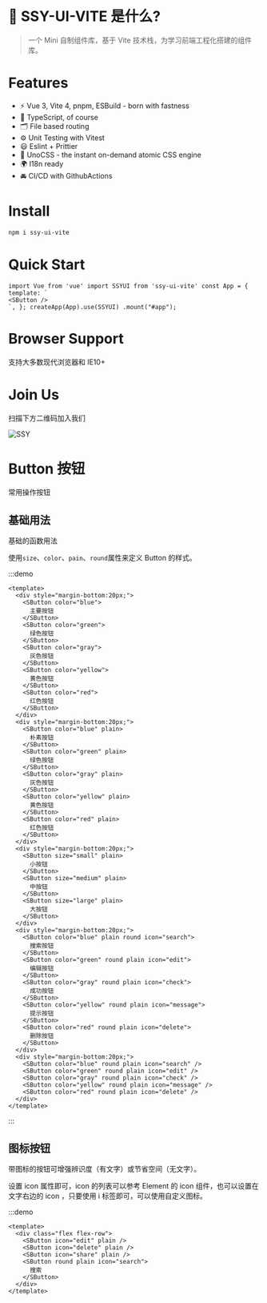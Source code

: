  # 🔨 SSY-UI-VITE 是什么?

> 一个 Mini 自制组件库，基于 Vite 技术栈，为学习前端工程化搭建的组件库。

# Features

- ⚡️ Vue 3, Vite 4, pnpm, ESBuild - born with fastness
- 🦾 TypeScript, of course
- 🗂 File based routing
- ⚙️ Unit Testing with Vitest
- 😃 Eslint + Prittier
- 🎨 UnoCSS - the instant on-demand atomic CSS engine
- 🌍 I18n ready
- 🚘 CI/CD with GithubActions

# Install

```bash
npm i ssy-ui-vite
```

# Quick Start

```vue
import Vue from 'vue' import SSYUI from 'ssy-ui-vite' const App = { template: `
<SButton />
`, }; createApp(App).use(SSYUI) .mount("#app");
```

# Browser Support

支持大多数现代浏览器和 IE10+

# Join Us

扫描下方二维码加入我们

![SSY](https://xxxxx.oss-cn-hangzhou.aliyuncs.com/IMG_5854.JPG)
# Button 按钮

常用操作按钮

## 基础用法

基础的函数用法

使用`size`、`color`、`pain`、`round`属性来定义 Button 的样式。

:::demo

```vue
<template>
  <div style="margin-bottom:20px;">
    <SButton color="blue">
      主要按钮
    </SButton>
    <SButton color="green">
      绿色按钮
    </SButton>
    <SButton color="gray">
      灰色按钮
    </SButton>
    <SButton color="yellow">
      黄色按钮
    </SButton>
    <SButton color="red">
      红色按钮
    </SButton>
  </div>
  <div style="margin-bottom:20px;">
    <SButton color="blue" plain>
      朴素按钮
    </SButton>
    <SButton color="green" plain>
      绿色按钮
    </SButton>
    <SButton color="gray" plain>
      灰色按钮
    </SButton>
    <SButton color="yellow" plain>
      黄色按钮
    </SButton>
    <SButton color="red" plain>
      红色按钮
    </SButton>
  </div>
  <div style="margin-bottom:20px;">
    <SButton size="small" plain>
      小按钮
    </SButton>
    <SButton size="medium" plain>
      中按钮
    </SButton>
    <SButton size="large" plain>
      大按钮
    </SButton>
  </div>
  <div style="margin-bottom:20px;">
    <SButton color="blue" plain round icon="search">
      搜索按钮
    </SButton>
    <SButton color="green" round plain icon="edit">
      编辑按钮
    </SButton>
    <SButton color="gray" round plain icon="check">
      成功按钮
    </SButton>
    <SButton color="yellow" round plain icon="message">
      提示按钮
    </SButton>
    <SButton color="red" round plain icon="delete">
      删除按钮
    </SButton>
  </div>
  <div style="margin-bottom:20px;">
    <SButton color="blue" round plain icon="search" />
    <SButton color="green" round plain icon="edit" />
    <SButton color="gray" round plain icon="check" />
    <SButton color="yellow" round plain icon="message" />
    <SButton color="red" round plain icon="delete" />
  </div>
</template>
```

:::

## 图标按钮

带图标的按钮可增强辨识度（有文字）或节省空间（无文字）。

设置 icon 属性即可，icon 的列表可以参考 Element 的 icon 组件，也可以设置在文字右边的 icon ，只要使用 i 标签即可，可以使用自定义图标。

:::demo

```vue
<template>
  <div class="flex flex-row">
    <SButton icon="edit" plain />
    <SButton icon="delete" plain />
    <SButton icon="share" plain />
    <SButton round plain icon="search">
      搜索
    </SButton>
  </div>
</template>
```

